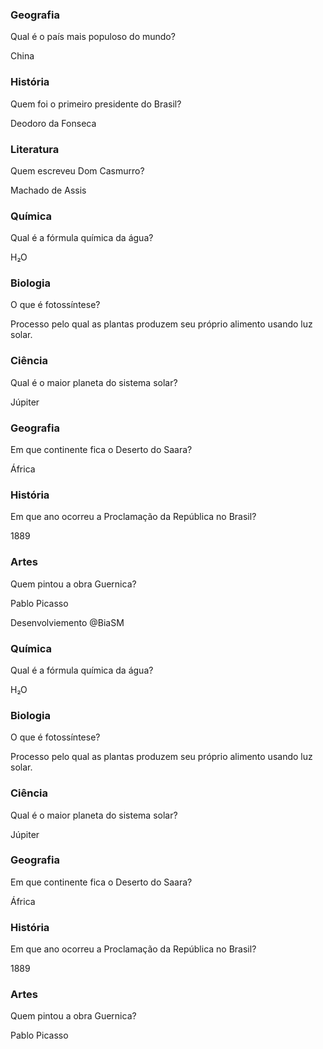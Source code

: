 <!DOCTYPE html>
<html lang="pt-br">
<head>
    <meta charset="UTF-8">
    <meta name="viewport" content="width=device-width, initial-scale=1.0">
    <link rel="preconnect" href="https://fonts.googleapis.com">
<link rel="preconnect" href="https://fonts.googleapis.com">
<link rel="preconnect" href="https://fonts.gstatic.com" crossorigin>
<link href="https://fonts.googleapis.com/css2?family=Bai+Jamjuree:ital,wght@0,200;0,300;0,400;0,500;0,600;0,700;1,200;1,300;1,400;1,500;1,600;1,700&family=Exile&family=Lora:ital,wght@0,400..700;1,400..700&family=Noto+Serif:ital,wght@0,100..900;1,100..900&family=Tagesschrift&display=swap" rel="stylesheet">
    <link rel="stylesheet" href="assets/style.css">
    <title>Flashcard</title>
</head>
<body>
    <main>
        <section id="container">
     <article class="cartao">
                <div class="cartao__conteudo">
                    <h3>Geografia</h3>
                    <div class="cartao__conteudo__pergunta">
                       <p>Qual é o país mais populoso do mundo?</p>
                    <div class="cartao__conteudo__resposta">
                        <p>China</p>
                    </div>
                </div>
            </article>    
        <article class="cartao">
                <div class="cartao__conteudo">
                    <h3>História</h3>
                    <div class="cartao__conteudo__pergunta">
                       <p>Quem foi o primeiro presidente do Brasil?</p>
                    </div>
                    <div class="cartao__conteudo__resposta">
                        <p>Deodoro da Fonseca</p>
                    </div>
                </div>
            </article>
            <article class="cartao">
                <div class="cartao__conteudo">
                    <h3>Literatura</h3>
                    <div class="cartao__conteudo__pergunta">
                        <p>Quem escreveu Dom Casmurro?</p>
                    </div>
                    <div class="cartao__conteudo__resposta">
                       <p>Machado de Assis</p>
                    </div>
                </div>
            </article>
            <article class="cartao">
                <div class="cartao__conteudo">
                    <h3>Química</h3>
                    <div class="cartao__conteudo__pergunta">
                        <p>Qual é a fórmula química da água?</p>
                    </div>
                    <div class="cartao__conteudo__resposta">
                       <p>H₂O</p>
                    </div>
                </div>
            </article>
             <article class="cartao">
                <div class="cartao__conteudo">
                    <h3>Biologia</h3>
                    <div class="cartao__conteudo__pergunta">
                       <p>O que é fotossíntese?</p>
                    </div>
                    <div class="cartao__conteudo__resposta">
                      <p>Processo pelo qual as plantas produzem seu próprio alimento usando luz solar.</p>
                    </div>
                </div>
            </article>
            <article class="cartao">
                <div class="cartao__conteudo">
                    <h3>Ciência</h3>
                    <div class="cartao__conteudo__pergunta">
                       <p>Qual é o maior planeta do sistema solar?</p>
                    </div>
                    <div class="cartao__conteudo__resposta">
                      <p>Júpiter</p>
                    </div>
                </div>
            </article>
            <article class="cartao">
                <div class="cartao__conteudo">
                    <h3>Geografia</h3>
                    <div class="cartao__conteudo__pergunta">
                       <p>Em que continente fica o Deserto do Saara?</p>
                    </div>
                    <div class="cartao__conteudo__resposta">
                      <p>África</p>
                    </div>
                </div>
            </article>
            <article class="cartao">
                <div class="cartao__conteudo">
                    <h3>História</h3>
                    <div class="cartao__conteudo__pergunta">
                       <p>Em que ano ocorreu a Proclamação da República no Brasil?</p>
                    </div>
                    <div class="cartao__conteudo__resposta">
                      <p>1889</p>
                    </div>
                </div>
            </article>
            <article class="cartao">
                <div class="cartao__conteudo">
                    <h3>Artes</h3>
                    <div class="cartao__conteudo__pergunta">
                       <p>Quem pintou a obra Guernica?</p>
                    </div>
                    <div class="cartao__conteudo__resposta">
                      <p>Pablo Picasso</p>
                    </div>
                </div>
            </article>
        </section>
    </main>
    <footer>
        <p>Desenvolviemento @BiaSM</p>
    </footer>
</body>
</html>






 <article class="cartao">
                <div class="cartao__conteudo">
                    <h3>Química</h3>
                    <div class="cartao__conteudo__pergunta">
                        <p>Qual é a fórmula química da água?</p>
                    </div>
                    <div class="cartao__conteudo__resposta">
                       <p>H₂O</p>
                    </div>
                </div>
            </article>
             <article class="cartao">
                <div class="cartao__conteudo">
                    <h3>Biologia</h3>
                    <div class="cartao__conteudo__pergunta">
                       <p>O que é fotossíntese?</p>
                    </div>
                    <div class="cartao__conteudo__resposta">
                      <p>Processo pelo qual as plantas produzem seu próprio alimento usando luz solar.</p>
                    </div>
                </div>
            </article>
            <article class="cartao">
                <div class="cartao__conteudo">
                    <h3>Ciência</h3>
                    <div class="cartao__conteudo__pergunta">
                       <p>Qual é o maior planeta do sistema solar?</p>
                    </div>
                    <div class="cartao__conteudo__resposta">
                      <p>Júpiter</p>
                    </div>
                </div>
            </article>
            <article class="cartao">
                <div class="cartao__conteudo">
                    <h3>Geografia</h3>
                    <div class="cartao__conteudo__pergunta">
                       <p>Em que continente fica o Deserto do Saara?</p>
                    </div>
                    <div class="cartao__conteudo__resposta">
                      <p>África</p>
                    </div>
                </div>
            </article>
            <article class="cartao">
                <div class="cartao__conteudo">
                    <h3>História</h3>
                    <div class="cartao__conteudo__pergunta">
                       <p>Em que ano ocorreu a Proclamação da República no Brasil?</p>
                    </div>
                    <div class="cartao__conteudo__resposta">
                      <p>1889</p>
                    </div>
                </div>
            </article>
            <article class="cartao">
                <div class="cartao__conteudo">
                    <h3>Artes</h3>
                    <div class="cartao__conteudo__pergunta">
                       <p>Quem pintou a obra Guernica?</p>
                    </div>
                    <div class="cartao__conteudo__resposta">
                      <p>Pablo Picasso</p>
                    </div>
                </div>
            </article>